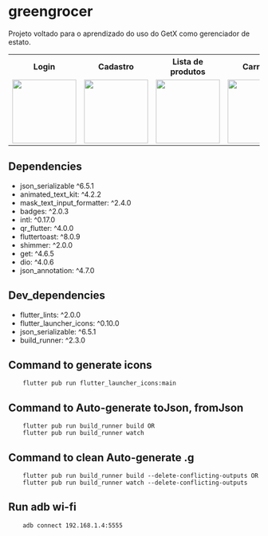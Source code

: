# greengrocer

Projeto voltado para o aprendizado do uso do GetX como gerenciador de estato.

<table>
    <tr>
        <th>Login</th>
        <th>Cadastro</th>
        <th>Lista de produtos</th>
        <th>Carrinho</th>
        <th>Pedido</th>
        <th>Pix</th>
        <th>Detalhes</th>
    </tr>
    <td><img src="https://user-images.githubusercontent.com/3439261/196536601-ccdeeeda-23fa-44eb-83a5-db6d7b64fcd3.jpg" width="128"/></td>
    <td><img src="https://user-images.githubusercontent.com/3439261/196535345-7e5523b1-76c8-4b84-ab0f-340d00de7c80.jpg" width="128"/></td>
    <td><img src="https://user-images.githubusercontent.com/3439261/196535384-8b007725-e149-4969-ba19-ad8f5fb50aa1.jpg" width="128"/></td>
    <td><img src="https://user-images.githubusercontent.com/3439261/196535415-d50a0f5e-79ff-488f-8183-10bb50ed42ac.jpg" width="128"/></td>
    <td><img src="https://user-images.githubusercontent.com/3439261/196535462-754c4aea-31d4-4acc-bf10-08194700c10e.jpg" width="128"/></td>
    <td><img src="https://user-images.githubusercontent.com/3439261/196535527-fe246416-6f11-4122-ae0b-fc99977fe880.jpg" width="128"/></td>
    <td><img src="https://user-images.githubusercontent.com/3439261/196535698-c6eed2ec-599d-478c-85ea-d356a8350f7d.jpg" width="128"/></td>
</table>

## Dependencies

- json_serializable ^6.5.1
- animated_text_kit: ^4.2.2
- mask_text_input_formatter: ^2.4.0
- badges: ^2.0.3
- intl: ^0.17.0
- qr_flutter: ^4.0.0
- fluttertoast: ^8.0.9
- shimmer: ^2.0.0
- get: ^4.6.5
- dio: ^4.0.6
- json_annotation: ^4.7.0

## Dev_dependencies
- flutter_lints: ^2.0.0
- flutter_launcher_icons: ^0.10.0
- json_serializable: ^6.5.1
- build_runner: ^2.3.0

## Command to generate icons
```batch
    flutter pub run flutter_launcher_icons:main
```

## Command to Auto-generate toJson, fromJson
``` batch
    flutter pub run build_runner build OR
    flutter pub run build_runner watch
```

## Command to clean Auto-generate .g
``` batch
    flutter pub run build_runner build --delete-conflicting-outputs OR
    flutter pub run build_runner watch --delete-conflicting-outputs
```

## Run adb wi-fi
``` batch
    adb connect 192.168.1.4:5555
```
